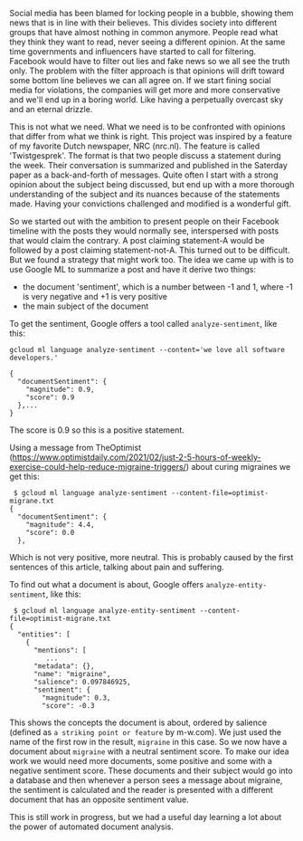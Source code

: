 Social media has been blamed for locking people in a bubble, showing them news that is in line with their believes. 
This divides society into different groups that have almost nothing in common anymore. People read what they think they want to read, never seeing a different opinion. 
At the same time governments and influencers have started to call for filtering. Facebook would have to filter out lies and fake news so we all see the truth only. 
The problem with the filter approach is that opinions will drift toward some bottom line believes we can all agree on. 
If we start fining social media for violations, the companies will get more and more conservative and we'll end up in a boring world. Like having a perpetually overcast sky and an eternal drizzle.

This is not what we need. What we need is to be confronted with opinions that differ from what we think is right. 
This project was inspired by a feature of my favorite Dutch newspaper, NRC (nrc.nl). The feature is called 'Twistgesprek'. The format is that two 
people discuss a statement during the week. Their conversation is summarized and published in the Saterday paper as a back-and-forth of messages. 
Quite often I start with a strong opinion about the subject being discussed, but end up with a more thorough understanding of the subject and its nuances because of the statements made.
Having your convictions challenged and modified is a wonderful gift.

So we started out with the ambition to present people on their Facebook timeline with the posts they would normally see, interspersed with posts that would claim the contrary. 
A post claiming statement-A would be followed by a post claiming statement-not-A. This turned out to be difficult. But we found a strategy that might work too. 
The idea we came up with is to use Google ML to summarize a post and have it derive two things:
- the document 'sentiment', which is a number between -1 and 1, where -1 is very negative and +1 is very positive
- the main subject of the document

To get the sentiment, Google offers a tool called `analyze-sentiment`, like this:

```
gcloud ml language analyze-sentiment --content='we love all software developers.'

{
  "documentSentiment": {
    "magnitude": 0.9,
    "score": 0.9
  },...
}
```

The score is 0.9 so this is a positive statement. 

Using a message from TheOptimist (https://www.optimistdaily.com/2021/02/just-2-5-hours-of-weekly-exercise-could-help-reduce-migraine-triggers/) 
about curing migraines we get this: 

```
 $ gcloud ml language analyze-sentiment --content-file=optimist-migrane.txt
{
  "documentSentiment": {
    "magnitude": 4.4,
    "score": 0.0
  },
```
Which is not very positive, more neutral. This is probably caused by the first sentences of this article, talking about pain and suffering.

To find out what a document is about, Google offers `analyze-entity-sentiment`, like this:

```
 $ gcloud ml language analyze-entity-sentiment --content-file=optimist-migrane.txt
{
  "entities": [
    {
      "mentions": [
         ...
      "metadata": {},
      "name": "migraine",
      "salience": 0.097846925,
      "sentiment": {
        "magnitude": 0.3,
        "score": -0.3

```

This shows the concepts the document is about, ordered by salience (defined as `a striking point or feature` by m-w.com). We just used the name of the first row in the result, `migraine` in this case. 
So we now have a document about `migraine` with a neutral sentiment score. To make our idea work we would need more documents, some positive and some with a negative sentiment score.
These documents and their subject would go into a database and then whenever a person sees a message about migraine, the sentiment is calculated and the reader is 
presented with a different document that has an opposite sentiment value. 

This is still work in progress, but we had a useful day learning a lot about the power of automated document analysis.  